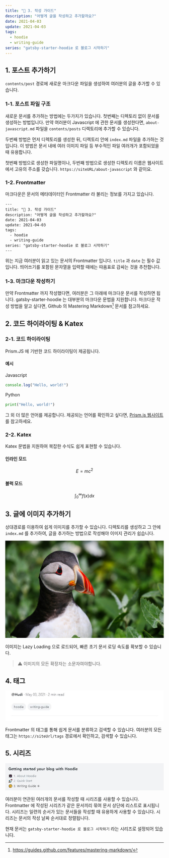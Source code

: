 ```yaml
---
title: "🤔 3. 작성 가이드"
description: "어떻게 글을 작성하고 추가할까요?"
date: 2021-04-03
update: 2021-04-03
tags:
  - hoodie
  - writing-guide
series: "gatsby-starter-hoodie 로 블로그 시작하기"
---
```


## 1. 포스트 추가하기

`contents/post` 경로에 새로운 마크다운 파일을 생성하여 여러분의 글을 추가할 수 있습니다.

### 1-1. 포스트 파일 구조

새로운 문서를 추가하는 방법에는 두가지가 있습니다. 첫번째는 디렉토리 없이 문서를 생성하는 방법입니다. 만약 여러분이 Javascript 에 관한 문서를 생성한다면, `about-javascript.md` 파일을 `contents/posts` 디렉토리에 추가할 수 있습니다.

두번째 방법은 먼저 디렉토리를 생성한 뒤, 디렉토리 안에 `index.md` 파일을 추가하는 것 입니다. 이 방법은 문서 내에 여러 이미지 파일 등 부수적인 파일 여러개가 포함되었을 때 유용합니다.

첫번째 방법으로 생성한 파일명이나, 두번째 방법으로 생성한 디렉토리 이름은 웹사이트에서 고유의 주소를 갖습니다. `https://siteURL/about-javascript` 와 같이요.

### 1-2. Frontmatter

마크다운은 문서의 메타데이터인 Frontmatter 라 불리는 정보를 가지고 있습니다.

```
---
title: "🤔 3. 작성 가이드"
description: "어떻게 글을 작성하고 추가할까요?"
date: 2021-04-03
update: 2021-04-03
tags:
  - hoodie
  - writing-guide
series: "gatsby-starter-hoodie 로 블로그 시작하기"
---
```

위는 지금 여러분이 읽고 있는 문서의 Frontmatter 입니다. `title` 과 `date` 는 필수 값입니다. 띄어쓰기를 포함된 문자열을 입력할 때에는 따옴표로 감싸는 것을 추천합니다.

### 1-3. 마크다운 작성하기

만약 Frontmatter 까지 작성했다면, 여러분은 그 아래에 마크다운 문서를 작성하면 됩니다. gatsby-starter-hoodie 는 대부분의 마크다운 문법을 지원합니다. 마크다운 작성 방법을 알고 싶다면, Github 의 Mastering Markdown[^1] 문서를 참고하세요.

## 2. 코드 하이라이팅 & Katex

### 2-1. 코드 하이라이팅

Prism.JS 에 기반한 코드 하이라이팅이 제공됩니다.

#### 예시

Javascript

```javascript
console.log("Hello, world!")
```

Python

```python
print("Hello, world!")
```

그 외 더 많은 언어를 제공합니다. 제공되는 언어를 확인하고 싶다면, [Prism.js 웹사이트](https://prismjs.com/) 를 참고하세요.

### 2-2. Katex

Katex 문법을 지원하여 복잡한 수식도 쉽게 표현할 수 있습니다.

#### 인라인 모드

$$E = m c^{2}$$

#### 블럭 모드

$$
\int_{0}^{\infty} f(x) dx
$$

## 3. 글에 이미지 추가하기

상대경로를 이용하여 쉽게 이미지를 추가할 수 있습니다. 디렉토리를 생성하고 그 안에 `index.md` 를 추가하여, 글을 추가하는 방법으로 작성해야 이미지 관리가 쉽습니다.

![샘플 이미지 캡션](sample-image.jpg)

이미지는 Lazy Loading 으로 로드되어, 빠른 초기 문서 로딩 속도를 확보할 수 있습니다.

> ⚠ 이미지의 모든 확장자는 소문자여야합니다.

## 4. 태그

![](tag-example.jpg)

Frontmatter 의 태그를 통해 쉽게 문서를 분류하고 검색할 수 있습니다. 여러분의 모든 태그는 `https://siteUrl/tags` 경로에서 확인하고, 검색할 수 있습니다.

## 5. 시리즈

![](series-example.jpg)

여러분이 연관된 여러개의 문서를 작성할 때 시리즈를 사용할 수 있습니다. Frontmatter 에 작성된 시리즈가 같은 문서끼리 묶여 문서 상단에 리스트로 표시됩니다. 시리즈는 일련의 순서가 있는 문서들을 작성할 때 유용하게 사용할 수 있습니다. 시리즈는 문서의 작성 날짜 순서대로 정렬됩니다.

현재 문서는 `gatsby-starter-hoodie 로 블로그 시작하기` 라는 시리즈로 설정되어 있습니다.

[^1]: https://guides.github.com/features/mastering-markdown/